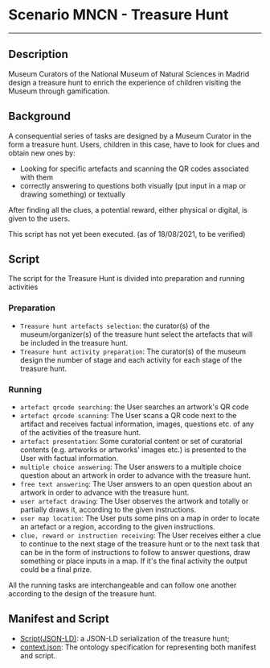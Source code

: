 # Scenario MNCN - Treasure Hunt
***

## Description

Museum Curators of the National Museum of Natural Sciences in Madrid design a treasure hunt to enrich the experience of children visiting the Museum through gamification.

## Background

A consequential series of tasks are designed by a Museum Curator in the form a treasure hunt. Users, children in this case, have to look for clues and obtain new ones by:
* Looking for specific artefacts and scanning the QR codes associated with them
* correctly answering to questions both visually (put input in a map or drawing something) or textually

After finding all the clues, a potential reward, either physical or digital, is given to the users.

This script has not yet been executed. (as of 18/08/2021, to be verified)

## Script

The script for the Treasure Hunt is divided into preparation and running activities

### Preparation

* `Treasure hunt artefacts selection`: the curator(s) of the museum/organizer(s) of the treasure hunt select the artefacts that will be included in the treasure hunt.
* `Treasure hunt activity preparation`: The curator(s) of the museum design the number of stage and each activity for each stage of the treasure hunt.

### Running

* `artefact qrcode searching`: the User searches an artwork's QR code
* `artefact qrcode scanning`: The User scans a QR code next to the artifact and receives factual information, images, questions etc. of any of the activities of the treasure hunt.
* `artefact presentation`: Some curatorial content or set of curatorial contents (e.g. artworks or artworks' images etc.) is presented to the User with factual information.
* `multiple choice answering`: The User answers to a multiple choice question about an artwork in order to advance with the treasure hunt.
* `free text answering`: The User answers to an open question about an artwork in order to advance with the treasure hunt.
* `user artefact drawing`: The User observes the artwork and totally or partially draws it, according to the given instructions.
* `user map location`: The User puts some pins on a map in order to locate an artefact or a region, according to the given instructions.
* `clue, reward or instruction receiving`: The User receives either a clue to continue to the next stage of the treasure hunt or to the next task that can be in the form of instructions to follow to answer questions, draw something or place inputs in a map.  If it's the final activity the output could be a final prize.

All the running tasks are interchangeable and can follow one another according to the design of the treasure hunt.

## Manifest and Script

* [Script(JSON-LD)](https://github.com/spice-h2020/manifest/blob/main/mncn_scenario/00006_mncn_treasure_hunt.json): a JSON-LD serialization of the treasure hunt;
* [context.json](https://github.com/spice-h2020/manifest/blob/main/context.json): The ontology specification for representing both manifest and script.





